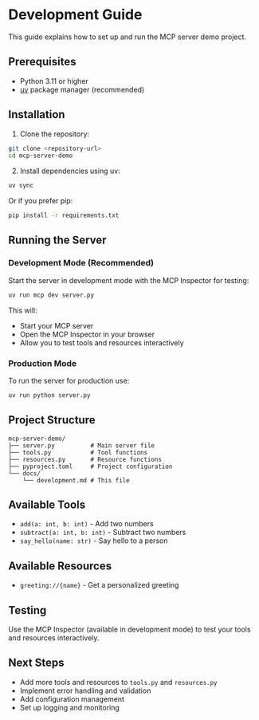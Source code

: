 # Development Guide

This guide explains how to set up and run the MCP server demo project.

## Prerequisites

- Python 3.11 or higher
- [uv](https://docs.astral.sh/uv/) package manager (recommended)

## Installation

1. Clone the repository:
```bash
git clone <repository-url>
cd mcp-server-demo
```

2. Install dependencies using uv:
```bash
uv sync
```

Or if you prefer pip:
```bash
pip install -r requirements.txt
```

## Running the Server

### Development Mode (Recommended)

Start the server in development mode with the MCP Inspector for testing:

```bash
uv run mcp dev server.py
```

This will:
- Start your MCP server
- Open the MCP Inspector in your browser
- Allow you to test tools and resources interactively

### Production Mode

To run the server for production use:

```bash
uv run python server.py
```

## Project Structure

```
mcp-server-demo/
├── server.py          # Main server file
├── tools.py           # Tool functions
├── resources.py       # Resource functions
├── pyproject.toml     # Project configuration
└── docs/
    └── development.md # This file
```

## Available Tools

- `add(a: int, b: int)` - Add two numbers
- `subtract(a: int, b: int)` - Subtract two numbers  
- `say_hello(name: str)` - Say hello to a person

## Available Resources

- `greeting://{name}` - Get a personalized greeting

## Testing

Use the MCP Inspector (available in development mode) to test your tools and resources interactively.

## Next Steps

- Add more tools and resources to `tools.py` and `resources.py`
- Implement error handling and validation
- Add configuration management
- Set up logging and monitoring 